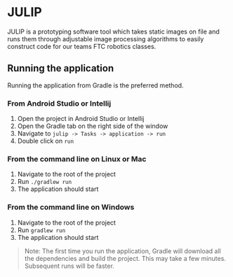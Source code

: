 # JULIP

JULIP is a prototyping software tool which takes static images on file and
runs them through adjustable image processing algorithms to easily construct code for
our teams FTC robotics classes.

## Running the application

Running the application from Gradle is the preferred method. 

### From Android Studio or Intellij

1. Open the project in Android Studio or Intellij
2. Open the Gradle tab on the right side of the window
3. Navigate to `julip -> Tasks -> application -> run`
4. Double click on `run`

### From the command line on Linux or Mac

1. Navigate to the root of the project
2. Run `./gradlew run`
3. The application should start

### From the command line on Windows

1. Navigate to the root of the project
2. Run `gradlew run`
3. The application should start

> Note: The first time you run the application, Gradle will download all the dependencies and build the project. This may take a few minutes.
> Subsequent runs will be faster.